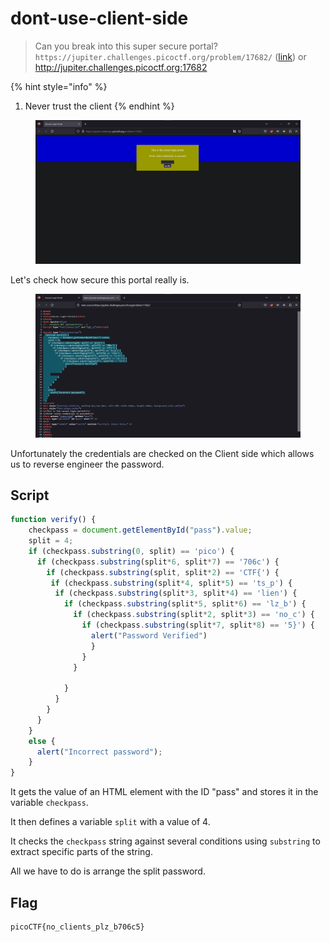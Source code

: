 # dont-use-client-side

> Can you break into this super secure portal? `https://jupiter.challenges.picoctf.org/problem/17682/` ([link](https://jupiter.challenges.picoctf.org/problem/17682/)) or http://jupiter.challenges.picoctf.org:17682

{% hint style="info" %}
1. Never trust the client
{% endhint %}

<figure><img src="../../.gitbook/assets/1 (91).png" alt=""><figcaption></figcaption></figure>

Let's check how secure this portal really is.

<figure><img src="../../.gitbook/assets/2 (88).png" alt=""><figcaption></figcaption></figure>

Unfortunately the credentials are checked on the Client side which allows us to reverse engineer the password.

## Script

```js
function verify() {
    checkpass = document.getElementById("pass").value;
    split = 4;
    if (checkpass.substring(0, split) == 'pico') {
      if (checkpass.substring(split*6, split*7) == '706c') {
        if (checkpass.substring(split, split*2) == 'CTF{') {
         if (checkpass.substring(split*4, split*5) == 'ts_p') {
          if (checkpass.substring(split*3, split*4) == 'lien') {
            if (checkpass.substring(split*5, split*6) == 'lz_b') {
              if (checkpass.substring(split*2, split*3) == 'no_c') {
                if (checkpass.substring(split*7, split*8) == '5}') {
                  alert("Password Verified")
                  }
                }
              }
      
            }
          }
        }
      }
    }
    else {
      alert("Incorrect password");
    }
}
```

It gets the value of an HTML element with the ID "pass" and stores it in the variable `checkpass`.

It then defines a variable `split` with a value of 4.

It checks the `checkpass` string against several conditions using `substring` to extract specific parts of the string.

All we have to do is arrange the split password.

## Flag

```
picoCTF{no_clients_plz_b706c5}
```

